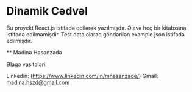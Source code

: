 # Dinamik Cədvəl

Bu proyekt React.js istifadə edilərək yazılmışdır. 
Əlavə heç bir kitabxana istifadə edilməmişdir. 
Test data olaraq göndərilən example.json istifadə edilmişdir.

** Mədinə Həsənzadə

Əlaqə vasitələri:

Linkedin: (https://www.linkedin.com/in/mhasanzade/)
Gmail: madina.hszd@gmail.com
